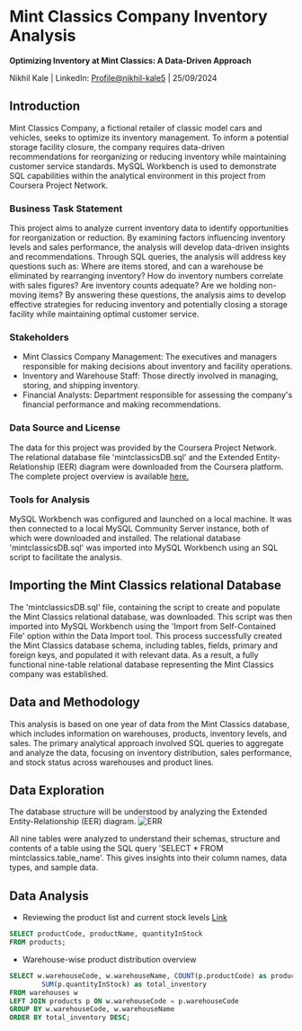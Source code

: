 # Mint Classics Company Inventory Analysis
**Optimizing Inventory at Mint Classics: A Data-Driven Approach**

Nikhil Kale  |  LinkedIn: [Profile@nikhil-kale5](https://www.linkedin.com/in/nikhil-kale5)  |  25/09/2024


## Introduction
Mint Classics Company, a fictional retailer of classic model cars and vehicles, seeks to optimize its inventory management. To inform a potential storage facility closure, the company requires data-driven recommendations for reorganizing or reducing inventory while maintaining customer service standards. MySQL Workbench is used to demonstrate SQL capabilities within the analytical environment in this project from Coursera Project Network.

### Business Task Statement
This project aims to analyze current inventory data to identify opportunities for reorganization or reduction. By examining factors influencing inventory levels and sales performance, the analysis will develop data-driven insights and recommendations. Through SQL queries, the analysis will address key questions such as: Where are items stored, and can a warehouse be eliminated by rearranging inventory? How do inventory numbers correlate with sales figures? Are inventory counts adequate? Are we holding non-moving items? By answering these questions, the analysis aims to develop effective strategies for reducing inventory and potentially closing a storage facility while maintaining optimal customer service.

### Stakeholders
- Mint Classics Company Management: The executives and managers responsible for making decisions about inventory and facility operations.
- Inventory and Warehouse Staff: Those directly involved in managing, storing, and shipping inventory.
- Financial Analysts: Department responsible for assessing the company's financial performance and making recommendations.

### Data Source and License
The data for this project was provided by the Coursera Project Network. The relational database file 'mintclassicsDB.sql' and the Extended Entity-Relationship (EER) diagram were downloaded from the Coursera platform. The complete project overview is available [here.](https://coursera.org/share/ce13a4363d8262c4264e86242f68fc32)

### Tools for Analysis
MySQL Workbench was configured and launched on a local machine. It was then connected to a local MySQL Community Server instance, both of which were downloaded and installed. The relational database 'mintclassicsDB.sql' was imported into MySQL Workbench using an SQL script to facilitate the analysis.

## Importing the Mint Classics relational Database
The 'mintclassicsDB.sql' file, containing the script to create and populate the Mint Classics relational database, was downloaded. This script was then imported into MySQL Workbench using the 'Import from Self-Contained File' option within the Data Import tool. This process successfully created the Mint Classics database schema, including tables, fields, primary and foreign keys, and populated it with relevant data. As a result, a fully functional nine-table relational database representing the Mint Classics company was established.

## Data and Methodology
This analysis is based on one year of data from the Mint Classics database, which includes information on warehouses, products, inventory levels, and sales. The primary analytical approach involved SQL queries to aggregate and analyze the data, focusing on inventory distribution, sales performance, and stock status across warehouses and product lines.

## Data Exploration
The database structure will be understood by analyzing the Extended Entity-Relationship (EER) diagram. ![ERR](https://github.com/Nik-0-05/Mint-Classics-Model-Car-Database-with-MySQL-Workbench-Project/blob/b4b059fee48acb7871739271153a79d6e5a3e8d8/Extended%20Entity-Relationship%20diagram.png) 

All nine tables were analyzed to understand their schemas, structure and contents of a table using the SQL query 'SELECT * FROM mintclassics.table_name'. This gives insights into their column names, data types, and sample data.

## Data Analysis
- Reviewing the product list and current stock levels [Link](https://github.com/Nik-0-05/Mint-Classics-Model-Car-Database-with-MySQL-Workbench-Project/blob/47f6e01d289955c0822af50231049494bd15acbf/Project%20Analysis%20Files/SQL%20Queries/List%20All%20Products%20and%20Their%20Current%20Stock.sql)
```sql
SELECT productCode, productName, quantityInStock
FROM products;
```
- Warehouse-wise product distribution overview 
```sql
SELECT w.warehouseCode, w.warehouseName, COUNT(p.productCode) as product_count,
        SUM(p.quantityInStock) as total_inventory
FROM warehouses w
LEFT JOIN products p ON w.warehouseCode = p.warehouseCode
GROUP BY w.warehouseCode, w.warehouseName
ORDER BY total_inventory DESC;
```


